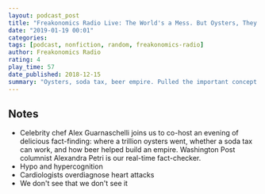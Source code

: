 ```yaml
---
layout: podcast_post
title: "Freakonomics Radio Live: The World's a Mess. But Oysters, They Hold it Down."
date: "2019-01-19 00:01"
categories:
tags: [podcast, nonfiction, random, freakonomics-radio]
author: Freakonomics Radio
rating: 4
play_time: 57
date_published: 2018-12-15
summary: "Oysters, soda tax, beer empire. Pulled the important concept of hypo- and hyper-cognition out."
---
```


## Notes

* Celebrity chef Alex Guarnaschelli joins us to co-host an evening of delicious
fact-finding: where a trillion oysters went, whether a soda tax can work, and
how beer helped build an empire. Washington Post columnist Alexandra Petri is
our real-time fact-checker.
* Hypo and hypercognition
* Cardiologists overdiagnose heart attacks
* We don't see that we don't see it
